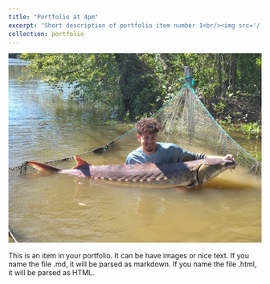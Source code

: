 ```yaml
---
title: "Portfolio at 4pm"
excerpt: "Short description of portfolio item number 1<br/><img src='/.github.io/images/sturgeon.png/'>"
collection: portfolio
---
```

<!--img src="https://github.com/KyleBreault/.github.io/blob/master/images/DARYL.png"> -->
<!-- ![Sturgeon](/images/sturgeon.png/) -->

![Sturgeon](https://github.com/KyleBreault/.github.io/blob/master/images/sturgeon.png/)

This is an item in your portfolio. It can be have images or nice text. If you name the file .md, it will be parsed as markdown. If you name the file .html, it will be parsed as HTML. 

